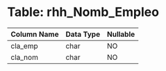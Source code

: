 # Table: rhh_Nomb_Empleo

| Column Name | Data Type | Nullable |
|-------------|-----------|----------|
| cla_emp | char | NO |
| cla_nom | char | NO |
